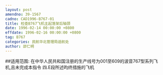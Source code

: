 ```yaml
---
layout: post
amendno: 39-1567
cadno: CAD1996-B767-01
title: 检查B767飞机主起落架后轴颈
date: 1996-02-14 00:00:00 +0800
effdate: 1996-02-16 00:00:00 +0800
tag: B767
categories: 民航华北管理局适航处
author: 邵仁明
---
```


##适用范围:
在中华人民共和国注册的生产线号为001至609的波音767型系列飞机,且未完成本指令
四.E段所述昀终措施的飞机

